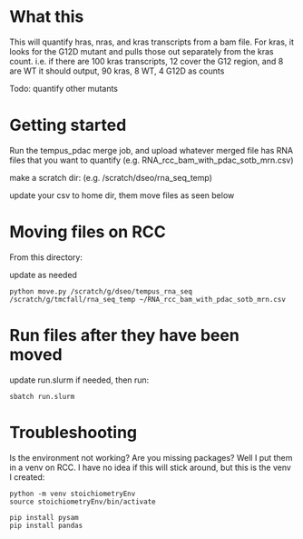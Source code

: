 # What this
This will quantify hras, nras, and kras transcripts from a bam file.  For kras, it looks for the G12D mutant and pulls those out separately from the kras count.  i.e. if there are 100 kras transcripts, 12 cover the G12 region, and 8 are WT it should output, 90 kras, 8 WT, 4 G12D as counts

Todo: quantify other mutants

# Getting started
Run the tempus_pdac merge job, and upload whatever merged file has RNA files that you want to quantify (e.g. RNA_rcc_bam_with_pdac_sotb_mrn.csv)

make a scratch dir: (e.g. /scratch/dseo/rna_seq_temp)

update your csv to home dir, them move files as seen below

# Moving files on RCC

From this directory:

update as needed

`python move.py /scratch/g/dseo/tempus_rna_seq /scratch/g/tmcfall/rna_seq_temp ~/RNA_rcc_bam_with_pdac_sotb_mrn.csv`

# Run files after they have been moved

update run.slurm if needed, then run:

`sbatch run.slurm`

# Troubleshooting
Is the environment not working? Are you missing packages?  Well I put them in a venv on RCC.  I have no idea if this will stick around, but this is the venv I created:

```
python -m venv stoichiometryEnv
source stoichiometryEnv/bin/activate

pip install pysam
pip install pandas
```
